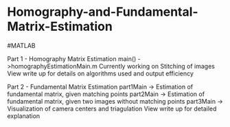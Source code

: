 # Homography-and-Fundamental-Matrix-Estimation
#MATLAB

Part 1 - Homography Matrix Estimation
main() ->homographyEstimationMain.m
Currently working on Stitching of images
View write up for details on algorithms used and output efficiency

Part 2 - Fundamental Matrix Estimation
part1Main -> Estimation of fundamental matrix, given matching points
part2Main -> Estimation of fundamental matrix, given two images without matching points
part3Main -> Visualization of camera centers and triagulation
View write up for detailed explanation
